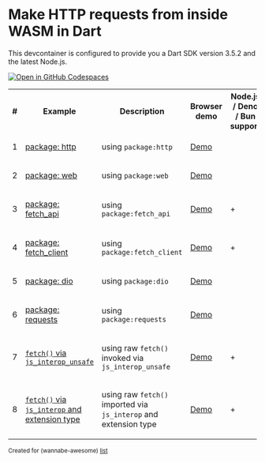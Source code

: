 # Make HTTP requests from inside WASM in Dart

This devcontainer is configured to provide you a Dart SDK version 3.5.2 and the latest Node.js.

[![Open in GitHub Codespaces](https://github.com/codespaces/badge.svg)](https://codespaces.new/wasm-outbound-http-examples/dart)

<table>
<tr>
<th>#</th>
<th>Example</th>
<th>Description</th>
<th>Browser demo</th>
<th>Node.js / Deno / Bun support</th>
</tr>
<tr>
<td>1</td>
<td>

[package: http](browser-package-http/README.md)

</td>
<td>

using `package:http`

</td>
<td>

[Demo](https://wasm-outbound-http-examples.github.io/dart/package-http/)

</td>
<td> </td>
</tr>
<tr>
<td>2</td>
<td>

[package: web](browser-package-web/README.md)

</td>
<td>

using `package:web`

</td>
<td>

[Demo](https://wasm-outbound-http-examples.github.io/dart/package-web/)

</td>
<td> </td>
</tr>
<tr>
<td>3</td>
<td>

[package: fetch_api](browser-and-node-package-fetch-api/README.md)

</td>
<td>

using `package:fetch_api`

</td>
<td>

[Demo](https://wasm-outbound-http-examples.github.io/dart/package-fetch-api/)

</td>
<td> + </td>
</tr>
<tr>
<td>4</td>
<td>

[package: fetch_client](browser-and-node-package-fetch-client/README.md)

</td>
<td>

using `package:fetch_client`

</td>
<td>

[Demo](https://wasm-outbound-http-examples.github.io/dart/package-fetch-client/)

</td>
<td> + </td>
</tr>
<tr>
<td>5</td>
<td>

[package: dio](browser-package-dio/README.md)

</td>
<td>

using `package:dio`

</td>
<td>

[Demo](https://wasm-outbound-http-examples.github.io/dart/package-dio/)

</td>
<td> </td>
</tr>
<tr>
<td>6</td>
<td>

[package: requests](browser-package-requests/README.md)

</td>
<td>

using `package:requests`

</td>
<td>

[Demo](https://wasm-outbound-http-examples.github.io/dart/package-requests/)

</td>
<td> </td>
</tr>
<tr>
<td>7</td>
<td>

[`fetch()` via `js_interop_unsafe`](browser-and-node-js_interop_unsafe-fetch/README.md)

</td>
<td>

using raw `fetch()` invoked via `js_interop_unsafe`

</td>
<td>

[Demo](https://wasm-outbound-http-examples.github.io/dart/js-interop-unsafe-fetch/)

</td>
<td> + </td>
</tr>
<tr>
<td>8</td>
<td>

[`fetch()` via `js_interop` and extension type](browser-and-node-js_interop-extension_type-fetch/README.md)

</td>
<td>

using raw `fetch()` imported via `js_interop` and extension type

</td>
<td>

[Demo](https://wasm-outbound-http-examples.github.io/dart/js-interop-extension-type-fetch/)

</td>
<td> + </td>
</tr>
</table>

<sub>Created for (wannabe-awesome) [list](https://github.com/vasilev/HTTP-request-from-inside-WASM)</sub>
